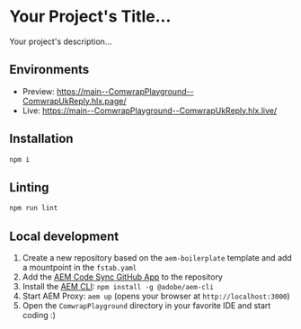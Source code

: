 # Your Project's Title...
Your project's description...

## Environments
- Preview: https://main--ComwrapPlayground--ComwrapUkReply.hlx.page/
- Live: https://main--ComwrapPlayground--ComwrapUkReply.hlx.live/

## Installation

```sh
npm i
```

## Linting

```sh
npm run lint
```

## Local development

1. Create a new repository based on the `aem-boilerplate` template and add a mountpoint in the `fstab.yaml`
1. Add the [AEM Code Sync GitHub App](https://github.com/apps/aem-code-sync) to the repository
1. Install the [AEM CLI](https://github.com/adobe/helix-cli): `npm install -g @adobe/aem-cli`
1. Start AEM Proxy: `aem up` (opens your browser at `http://localhost:3000`)
1. Open the `ComwrapPlayground` directory in your favorite IDE and start coding :)
